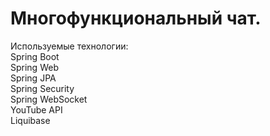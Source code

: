 # Многофункциональный чат.
Используемые технологии:  
Spring Boot  
Spring Web  
Spring JPA  
Spring Security  
Spring WebSocket  
YouTube API  
Liquibase

